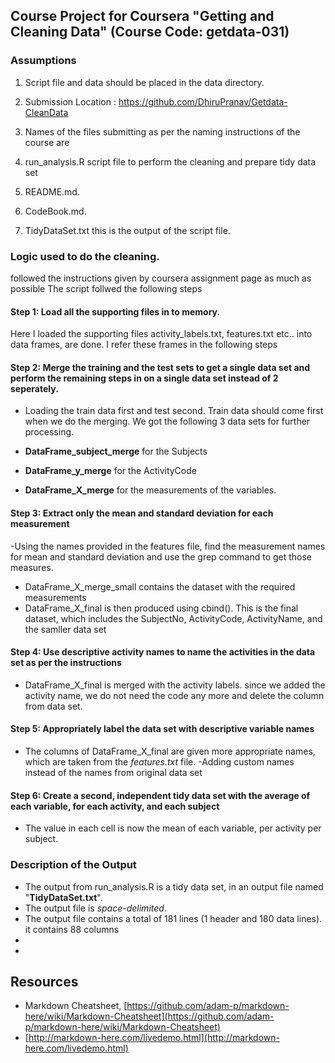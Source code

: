 
## Course Project for Coursera "Getting and Cleaning Data" (Course Code: getdata-031)

### Assumptions
1. Script file and data should be placed in the data directory.

2. Submission Location : https://github.com/DhiruPranav/Getdata-CleanData

4. Names of the files submitting as per the naming instructions of the course are
 1. run_analysis.R script file to perform the cleaning and prepare tidy data set
 2. README.md.
 3. CodeBook.md. 
 4. TidyDataSet.txt  this is the output of the script file.


### Logic used to do the cleaning.

followed the instructions given by coursera assignment page as much as possible
The script follwed the following steps

#### Step 1: Load all the supporting files in to memory.
Here I loaded the supporting files activity_labels.txt, features.txt etc.. into data frames, are done. 
I refer these frames in the following steps
	
#### Step 2: Merge the training and the test sets to get a single data set and perform the remaining steps in on a single data set instead of 2 seperately.
- Loading the train data first and test second.
Train data should come first when we do the merging.
We got the following 3 data sets for further processing.

 - **DataFrame_subject_merge** for the Subjects
 - **DataFrame_y_merge** for the ActivityCode
 - **DataFrame_X_merge** for the measurements of the variables.


#### Step 3: Extract only the mean and standard deviation for each measurement
-Using the names provided in the features file, find the measurement names for mean and standard deviation and use the grep command to get those measures.
- DataFrame_X_merge_small contains the dataset with the required measurements
- DataFrame_X_final is then produced using cbind(). This is the final dataset, which includes the SubjectNo, ActivityCode, ActivityName, and the samller data set

#### Step 4: Use descriptive activity names to name the activities in the data set as per the instructions
- DataFrame_X_final is merged with the activity labels. 
since we added the activity name, we do not need the code any more and delete the column from data set.

#### Step 5: Appropriately label the data set with descriptive variable names
- The columns of DataFrame_X_final are given more appropriate names, which are taken from the *features.txt* file.
-Adding custom names instead of the names from original data set


#### Step 6: Create a second, independent tidy data set with the average of each variable, for each activity, and each subject
- The value in each cell is now the mean of each variable, per activity per subject.


### Description of the Output
- The output from run_analysis.R is a tidy data set, in an output file named "**TidyDataSet.txt**". 
- The output file is *space-delimited*.
- The output file contains a total of 181 lines (1 header and 180 data lines). it contains 88 columns
- 
- 


## Resources
- Markdown Cheatsheet, [https://github.com/adam-p/markdown-here/wiki/Markdown-Cheatsheet](https://github.com/adam-p/markdown-here/wiki/Markdown-Cheatsheet)
- [http://markdown-here.com/livedemo.html](http://markdown-here.com/livedemo.html) 
